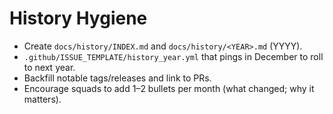 <!-- status: stub; target: 150+ words -->
<!-- status: stub; target: 150+ words -->
<!-- status: stub; target: 150+ words -->
<!-- status: stub; target: 150+ words -->
<!-- status: stub; target: 150+ words -->
# History Hygiene

- Create `docs/history/INDEX.md` and `docs/history/<YEAR>.md` (YYYY).
- `.github/ISSUE_TEMPLATE/history_year.yml` that pings in December to roll to next year.
- Backfill notable tags/releases and link to PRs.
- Encourage squads to add 1–2 bullets per month (what changed; why it matters).






